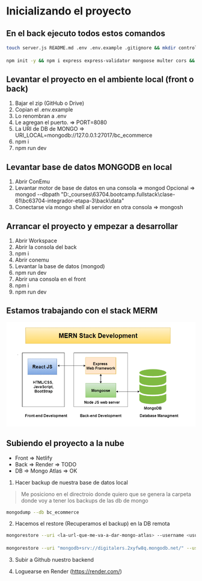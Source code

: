 # Inicializando el proyecto


## En el back ejecuto todos estos comandos

```sh
touch server.js README.md .env .env.example .gitignore && mkdir controllers models middlewares data routers public validators

npm init -y && npm i express express-validator mongoose multer cors && npm i nodemon dotenv -D
```

## Levantar el proyecto en el ambiente local (front o back)

1. Bajar el zip (GitHub o Drive)
2. Copian el .env.example
3. Lo renombran a .env
4. Le agregan el puerto. => PORT=8080
5. La URI de DB de MONGO => URI_LOCAL=mongodb://127.0.0.1:27017/bc_ecommerce
5. npm i
6. npm run dev

## Levantar base de datos MONGODB en local

1. Abrir ConEmu
2. Levantar motor de base de datos en una consola => mongod
    Opcional => mongod --dbpath "D:\_courses\63704.bootcamp.fullstack\clase-61\bc63704-integrador-etapa-3\back\data"
3. Conectarse vía mongo shell al servidor en otra consola => mongosh

## Arrancar el proyecto y empezar a desarrollar

1. Abrir Workspace
2. Abrir la consola del back
3. npm i 
4. Abrir conemu
5. Levantar la base de datos (mongod)
6. npm run dev
7. Abrir una consola en el front
8. npm i
9. npm run dev

## Estamos trabajando con el stack MERM

![merm](_ref/MERN.png)

## Subiendo el proyecto a la nube

* Front => Netlify 
* Back => Render => TODO
* DB => Mongo Atlas => OK

1. Hacer backup de nuestra base de datos local

> Me posiciono en el directroio donde quiero que se genera la carpeta donde voy a tener los backups de las db de mongo 

```sh
mongodump --db bc_ecommerce
```

2. Hacemos el restore (Recuperamos el backup) en la DB remota

```sh
mongorestore --uri <la-url-que-me-va-a-dar-mongo-atlas> --username <usuario-db> --nsInclude <base-datos>.<collection> <carpeta-donde-están-backups>

mongorestore --uri "mongodb+srv://digitalers.2xyfw8q.mongodb.net/" --username mprincipe --nsInclude bc_ecommerce.* dump
```

3. Subir a Github nuestro backend


4. Loguearse en Render (https://render.com/)







